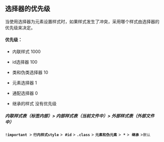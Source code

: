 ## 选择器的优先级

当使用选择器为元素设置样式时，如果样式发生了冲突，采用哪个样式由选择器的优先级来决定。

#### 优先级：

- 内联样式             1000   

- id选择器              100 

- 类和伪类选择器  10		       

- 元素选择器         1  

- 通配选择器         0  

- 继承的样式 没有优先级



##### 内联样式表（标签内部）> 内部样式表（当前文件中）> 外部样式表（外部文件中）

**`!important `**> **`行内样式style`** >**` #id`** > **`.class`** > **`元素和伪元素`** >**` *`** >**` 继承`** >`默认`

